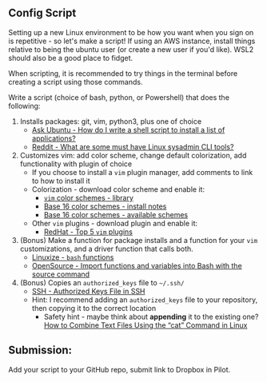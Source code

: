 ## Config Script

Setting up a new Linux environment to be how you want when you sign on is repetitive - so let's make a script! If using an AWS instance, install things relative to being the ubuntu user (or create a new user if you'd like).  WSL2 should also be a good place to fidget.

When scripting, it is recommended to try things in the terminal before creating a script using those commands.

Write a script (choice of bash, python, or Powershell) that does the following:

1. Installs packages: git, vim, python3, plus one of choice
    - [Ask Ubuntu - How do I write a shell script to install a list of applications?](https://askubuntu.com/questions/519/how-do-i-write-a-shell-script-to-install-a-list-of-applications)
    - [Reddit - What are some must have Linux sysadmin CLI tools?](https://www.reddit.com/r/sysadmin/comments/fia8de/what_are_some_must_have_linux_sysadmin_cli_tools/)
2. Customizes vim: add color scheme, change default colorization, add functionality with plugin of choice
    - If you choose to install a `vim` plugin manager, add comments to link to how to install it
    - Colorization - download color scheme and enable it: 
        - [`vim` color schemes - library](https://vimcolorschemes.com/)
        - [Base 16 color schemes - install notes](https://github.com/chriskempson/base16-vim)
        - [Base 16 color schemes - available schemes](https://github.com/chriskempson/base16-vim/tree/master/colors)
    - Other `vim` plugins - download plugin and enable it:
        - [RedHat - Top 5 `vim` plugins](https://www.redhat.com/sysadmin/five-vim-plugins)
3. (Bonus) Make a function for package installs and a function for your `vim` customizations, and a driver function that calls both.
    - [Linuxize - `bash` functions](https://linuxize.com/post/bash-functions/)
    - [OpenSource - Import functions and variables into Bash with the source command](https://opensource.com/article/20/6/bash-source-command)
4. (Bonus) Copies an `authorized_keys` file to `~/.ssh/`
    - [SSH - Authorized Keys File in SSH](https://www.ssh.com/academy/ssh/authorized-keys-file)
    - Hint: I recommend adding an `authorized_keys` file to your repository, then copying it to the correct location
        - Safety hint - maybe think about **appending** it to the existing one? [How to Combine Text Files Using the “cat” Command in Linux](https://www.howtogeek.com/278599/how-to-combine-text-files-using-the-cat-command-in-linux/)

## Submission:

Add your script to your GitHub repo, submit link to Dropbox in Pilot.